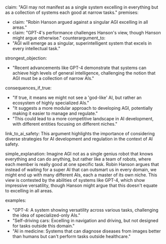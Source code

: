claim: "AGI may not manifest as a single system excelling in everything but as a collection of systems each good at narrow tasks."
premises:
  - claim: "Robin Hanson argued against a singular AGI excelling in all areas."
  - claim: "GPT-4's performance challenges Hanson's view, though Hanson might argue otherwise."
counterargument_to:
  - "AGI will emerge as a singular, superintelligent system that excels in every intellectual task."
  
strongest_objection:
  - "Recent advancements like GPT-4 demonstrate that systems can achieve high levels of general intelligence, challenging the notion that AGI must be a collection of narrow AIs."

consequences_if_true:
  - "If true, it means we might not see a 'god-like' AI, but rather an ecosystem of highly specialized AIs."
  - "It suggests a more modular approach to developing AGI, potentially making it easier to manage and regulate."
  - "This could lead to a more competitive landscape in AI development, with different entities focusing on different niches."

link_to_ai_safety: This argument highlights the importance of considering diverse strategies for AI development and regulation in the context of AI safety.

simple_explanation: Imagine AGI not as a single genius robot that knows everything and can do anything, but rather like a team of robots, where each member is really good at one specific task. Robin Hanson argues that instead of waiting for a super AI that can outsmart us in every domain, we might end up with many different AIs, each a master of its own niche. This view is contested by the abilities of systems like GPT-4, which show impressive versatility, though Hanson might argue that this doesn't equate to excelling in all areas.

examples:
  - "GPT-4: A system showing versatility across various tasks, challenging the idea of specialized-only AIs."
  - "Self-driving cars: Excelling in navigation and driving, but not designed for tasks outside this domain."
  - "AI in medicine: Systems that can diagnose diseases from images better than humans but can't perform tasks outside healthcare."